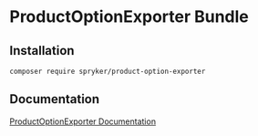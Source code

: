 # ProductOptionExporter Bundle

## Installation

```
composer require spryker/product-option-exporter
```

## Documentation

[ProductOptionExporter Documentation](https://spryker.github.io/product-option-exporter/index.html)
